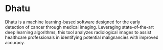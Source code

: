# Dhatu
Dhatu is a machine learning-based software designed for the early detection of cancer through medical imaging. Leveraging state-of-the-art deep learning algorithms, this tool analyzes radiological images to assist healthcare professionals in identifying potential malignancies with improved accuracy.
